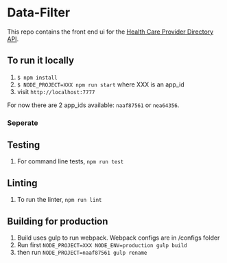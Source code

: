 # Data-Filter

This repo contains the front end ui for the [Health Care Provider Directory API](https://github.com/HealthAP/hcpd).

## To run it locally
1. `$ npm install`
2. `$ NODE_PROJECT=XXX npm run start` where XXX is an app_id
3. visit `http://localhost:7777`

For now there are 2 app_ids available: `naaf87561` or `nea64356`.

### Seperate

## Testing
1. For command line tests, `npm run test`

## Linting
1. To run the linter, `npm run lint`

## Building for production
1. Build uses gulp to run webpack. Webpack configs are in /configs folder
2. Run first `NODE_PROJECT=XXX NODE_ENV=production gulp build`
3. then run `NODE_PROJECT=naaf87561 gulp rename`
 